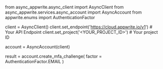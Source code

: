 from async_appwrite.async_client import AsyncClient
from async_appwrite.services.async_account import AsyncAccount
from appwrite.enums import AuthenticationFactor

client = AsyncClient()
client.set_endpoint('https://cloud.appwrite.io/v1') # Your API Endpoint
client.set_project('<YOUR_PROJECT_ID>') # Your project ID

account = AsyncAccount(client)

result = account.create_mfa_challenge(
    factor = AuthenticationFactor.EMAIL
)
